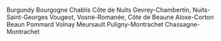 Burgundy
Bourgogne 
Chablis 
Côte de Nuits 
Gevrey-Chambertin, 
Nuits-Saint-Georges
Vougeot, 
Vosne-Romanée, 
Côte de Beaune 
Aloxe-Corton
Beaun
Pommard
Volnay
Meursault
Puligny-Montrachet
Chassagne-Montrachet



